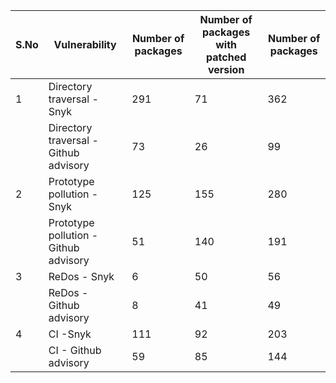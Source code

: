 | S.No | Vulnerability                         | Number of packages | Number of packages with patched version | Number of packages |
| ---- | ------------------------------------- | ------------------ | --------------------------------------- | ------------------ |
| 1    | Directory traversal - Snyk            | 291                | 71                                      | 362                |
|      | Directory traversal - Github advisory | 73                 | 26                                      | 99                 |
| 2    | Prototype pollution - Snyk            | 125                | 155                                     | 280                |
|      | Prototype pollution - Github advisory | 51                 | 140                                     | 191                |
| 3    | ReDos - Snyk                          | 6                  | 50                                      | 56                 |
|      | ReDos - Github advisory               | 8                  | 41                                      | 49                 |
| 4    | CI -Snyk                              | 111                | 92                                      | 203                |
|      | CI - Github advisory                  | 59                 | 85                                      | 144                |

